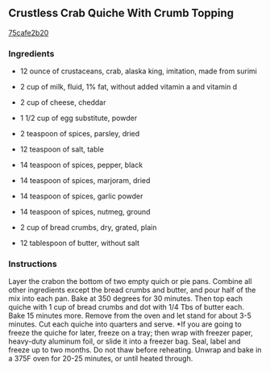 ## Crustless Crab Quiche With Crumb Topping

[75cafe2b20](http://www.food.com/recipe/crustless-crab-quiche-with-crumb-topping-173002)

### Ingredients

 - 12 ounce of crustaceans, crab, alaska king, imitation, made from surimi

 - 2 cup of milk, fluid, 1% fat, without added vitamin a and vitamin d

 - 2 cup of cheese, cheddar

 - 1 1/2 cup of egg substitute, powder

 - 2 teaspoon of spices, parsley, dried

 - 12 teaspoon of salt, table

 - 14 teaspoon of spices, pepper, black

 - 14 teaspoon of spices, marjoram, dried

 - 14 teaspoon of spices, garlic powder

 - 14 teaspoon of spices, nutmeg, ground

 - 2 cup of bread crumbs, dry, grated, plain

 - 12 tablespoon of butter, without salt

### Instructions

Layer the crabon the bottom of two empty quich or pie pans. Combine all other ingredients except the bread crumbs and butter, and pour half of the mix into each pan. Bake at 350 degrees for 30 minutes. Then top each quiche with 1 cup of bread crumbs and dot with 1/4 Tbs of butter each. Bake 15 minutes more. Remove from the oven and let stand for about 3-5 minutes. Cut each quiche into quarters and serve. *If you are going to freeze the quiche for later, freeze on a tray; then wrap with freezer paper, heavy-duty aluminum foil, or slide it into a freezer bag. Seal, label and freeze up to two months. Do not thaw before reheating. Unwrap and bake in a 375F oven for 20-25 minutes, or until heated through.